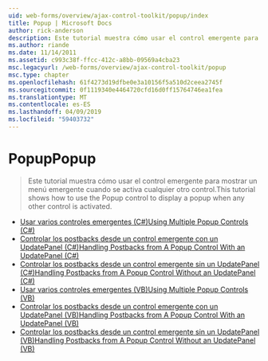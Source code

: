 ```yaml
---
uid: web-forms/overview/ajax-control-toolkit/popup/index
title: Popup | Microsoft Docs
author: rick-anderson
description: Este tutorial muestra cómo usar el control emergente para mostrar un menú emergente cuando se activa cualquier otro control.
ms.author: riande
ms.date: 11/14/2011
ms.assetid: c993c38f-ffcc-412c-a8bb-09569a4cba23
msc.legacyurl: /web-forms/overview/ajax-control-toolkit/popup
msc.type: chapter
ms.openlocfilehash: 61f4273d19dfbe0e3a10156f5a510d2ceea2745f
ms.sourcegitcommit: 0f1119340e4464720cfd16d0ff15764746ea1fea
ms.translationtype: MT
ms.contentlocale: es-ES
ms.lasthandoff: 04/09/2019
ms.locfileid: "59403732"
---
```

# <a name="popup"></a><span data-ttu-id="9caa4-103">Popup</span><span class="sxs-lookup"><span data-stu-id="9caa4-103">Popup</span></span>

> <span data-ttu-id="9caa4-104">Este tutorial muestra cómo usar el control emergente para mostrar un menú emergente cuando se activa cualquier otro control.</span><span class="sxs-lookup"><span data-stu-id="9caa4-104">This tutorial shows how to use the Popup control to display a popup when any other control is activated.</span></span>


- [<span data-ttu-id="9caa4-105">Usar varios controles emergentes (C#)</span><span class="sxs-lookup"><span data-stu-id="9caa4-105">Using Multiple Popup Controls (C#)</span></span>](using-multiple-popup-controls-cs.md)
- [<span data-ttu-id="9caa4-106">Controlar los postbacks desde un control emergente con un UpdatePanel (C#)</span><span class="sxs-lookup"><span data-stu-id="9caa4-106">Handling Postbacks from A Popup Control With an UpdatePanel (C#)</span></span>](handling-postbacks-from-a-popup-control-with-an-updatepanel-cs.md)
- [<span data-ttu-id="9caa4-107">Controlar los postbacks desde un control emergente sin un UpdatePanel (C#)</span><span class="sxs-lookup"><span data-stu-id="9caa4-107">Handling Postbacks from A Popup Control Without an UpdatePanel (C#)</span></span>](handling-postbacks-from-a-popup-control-without-an-updatepanel-cs.md)
- [<span data-ttu-id="9caa4-108">Usar varios controles emergentes (VB)</span><span class="sxs-lookup"><span data-stu-id="9caa4-108">Using Multiple Popup Controls (VB)</span></span>](using-multiple-popup-controls-vb.md)
- [<span data-ttu-id="9caa4-109">Controlar los postbacks desde un control emergente con un UpdatePanel (VB)</span><span class="sxs-lookup"><span data-stu-id="9caa4-109">Handling Postbacks from A Popup Control With an UpdatePanel (VB)</span></span>](handling-postbacks-from-a-popup-control-with-an-updatepanel-vb.md)
- [<span data-ttu-id="9caa4-110">Controlar los postbacks desde un control emergente sin un UpdatePanel (VB)</span><span class="sxs-lookup"><span data-stu-id="9caa4-110">Handling Postbacks from A Popup Control Without an UpdatePanel (VB)</span></span>](handling-postbacks-from-a-popup-control-without-an-updatepanel-vb.md)
